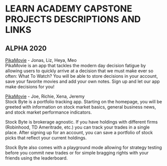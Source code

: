 # LEARN ACADEMY CAPSTONE PROJECTS DESCRIPTIONS AND LINKS

## ALPHA 2020

[PikaMovie](https://pikamovie.herokuapp.com/ ) - Jonas, Liz, Heya, Meo
<br />
PikaMovie is an app that tackles the modern day decision fatigue by allowing users to quickly arrive at a decision that we must make ever so often: What To Watch? You will be able to store decisions in your account, save your favorite movies and add your own notes. Sign up and let our app make decisions for you!


[PikaMovie](https://stockbyte.herokuapp.com/) - Joe, Richie, Xena, Jeremy
<br />
Stock Byte is a portfolio tracking app. Starting on the homepage, you will be greeted with information on stock market basics, general business news, and stock market performance indicators.

Stock Byte is brokerage agnostic. If you have holdings with different firms (Robinhood, TD Ameritrade, etc.) you can track your trades in a single place. After signing up for an account, you can save a portfolio of stock picks that reflect your current holdings.

Stock Byte also comes with a playground mode allowing for strategy testing before you commit new trades or for simple bragging rights with your friends using the leaderboard.
